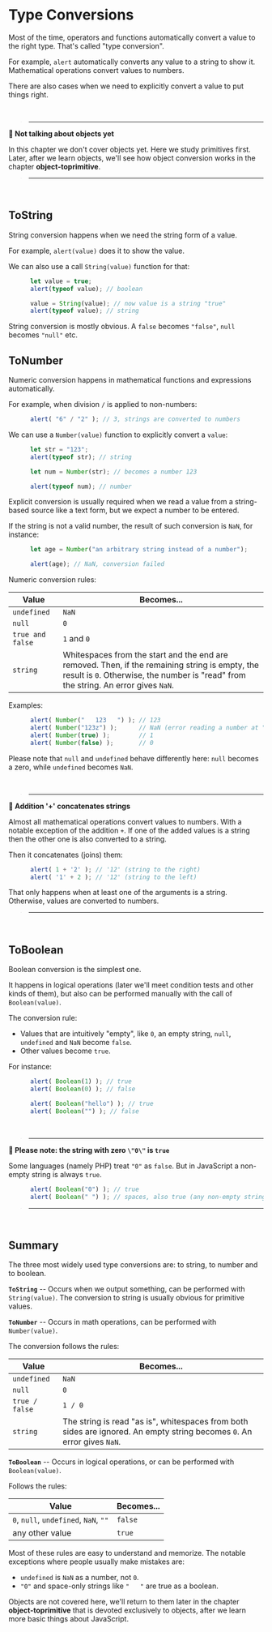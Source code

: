 # Type Conversions

Most of the time, operators and functions automatically convert a value to the right type. That's called "type conversion".

For example, `alert` automatically converts any value to a string to show it. Mathematical operations convert values to numbers.

There are also cases when we need to explicitly convert a value to put things right.

<br>

> ---

**📌 Not talking about objects yet**

In this chapter we don't cover objects yet. Here we study primitives first. Later, after we learn objects, we'll see how object conversion works in the chapter **object-toprimitive**.

> ---

<br>

## ToString

String conversion happens when we need the string form of a value.

For example, `alert(value)` does it to show the value.

We can also use a call `String(value)` function for that:

```js
      let value = true;
      alert(typeof value); // boolean

      value = String(value); // now value is a string "true"
      alert(typeof value); // string
```

String conversion is mostly obvious. A `false` becomes `"false"`, `null` becomes `"null"` etc.

## ToNumber

Numeric conversion happens in mathematical functions and expressions automatically.

For example, when division `/` is applied to non-numbers:

```js
      alert( "6" / "2" ); // 3, strings are converted to numbers
```

We can use a `Number(value)` function to explicitly convert a `value`:

```js
      let str = "123";
      alert(typeof str); // string

      let num = Number(str); // becomes a number 123

      alert(typeof num); // number
```

Explicit conversion is usually required when we read a value from a string-based source like a text form, but we expect a number to be entered.

If the string is not a valid number, the result of such conversion is `NaN`, for instance:

```js
      let age = Number("an arbitrary string instead of a number");

      alert(age); // NaN, conversion failed
```

Numeric conversion rules:

| Value            |  Becomes... |
|------------------|-------------|
| `undefined`      | `NaN`       |
| `null`           | `0`         |
| `true and false` | `1` and `0` |
| `string`         | Whitespaces from the start and the end are removed. Then, if the remaining string is empty, the result is                     `0`. Otherwise, the number is "read" from the string. An error gives `NaN`. |

Examples:

```js
      alert( Number("   123   ") ); // 123
      alert( Number("123z") );      // NaN (error reading a number at "z")
      alert( Number(true) );        // 1
      alert( Number(false) );       // 0
```

Please note that `null` and `undefined` behave differently here: `null` becomes a zero, while `undefined` becomes `NaN`.

<br>

> ---

**📌 Addition '+' concatenates strings**

Almost all mathematical operations convert values to numbers. With a notable exception of the addition `+`. If one of the added values is a string then the other one is also converted to a string.

Then it concatenates (joins) them:

```js
      alert( 1 + '2' ); // '12' (string to the right)
      alert( '1' + 2 ); // '12' (string to the left)
```

That only happens when at least one of the arguments is a string. Otherwise, values are converted to numbers.

> ---

<br>

## ToBoolean

Boolean conversion is the simplest one.

It happens in logical operations (later we'll meet condition tests and other kinds of them), but also can be performed manually with the call of `Boolean(value)`.

The conversion rule:

- Values that are intuitively "empty", like `0`, an empty string, `null`, `undefined` and `NaN` become `false`.
- Other values become `true`.

For instance:

```js
      alert( Boolean(1) ); // true
      alert( Boolean(0) ); // false

      alert( Boolean("hello") ); // true
      alert( Boolean("") ); // false
```

<br>

> ---

**📌 Please note: the string with zero `\"0\"` is `true`**

Some languages (namely PHP) treat `"0"` as `false`. But in JavaScript a non-empty string is always `true`.

```js
      alert( Boolean("0") ); // true
      alert( Boolean(" ") ); // spaces, also true (any non-empty string is true)
```

> ---

<br>

## Summary

The three most widely used type conversions are: to string, to number and to boolean.

**`ToString`** -- Occurs when we output something, can be performed with `String(value)`. The conversion to string is usually obvious for primitive values.

**`ToNumber`** -- Occurs in math operations, can be performed with `Number(value)`.

The conversion follows the rules:

| Value          |  Becomes... |
|----------------|-------------|
| `undefined`    | `NaN`       |
| `null`         | `0`         |
| `true / false` | `1 / 0`     |
| `string`       | The string is read "as is", whitespaces from both sides are ignored. An empty string becomes `0`. An error                   gives `NaN`. |

**`ToBoolean`** -- Occurs in logical operations, or can be performed with `Boolean(value)`.

Follows the rules:

| Value                                 | Becomes...  |
|---------------------------------------|-------------|
| `0`, `null`, `undefined`, `NaN`, `""` | `false`     |
| any other value                       | `true`      |


Most of these rules are easy to understand and memorize. The notable exceptions where people usually make mistakes are:

- `undefined` is `NaN` as a number, not `0`.
- `"0"` and space-only strings like `"   "` are true as a boolean.

Objects are not covered here, we'll return to them later in the chapter **object-toprimitive** that is devoted exclusively to objects, after we learn more basic things about JavaScript.
